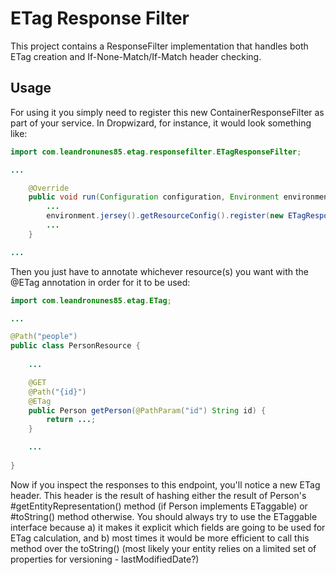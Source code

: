 # ETag Response Filter

This project contains a ResponseFilter implementation that handles both ETag creation and If-None-Match/If-Match header 
checking.

## Usage

For using it you simply need to register this new ContainerResponseFilter as part of your service. In Dropwizard, for 
instance, it would look something like:

```java
import com.leandronunes85.etag.responsefilter.ETagResponseFilter;

...

    @Override
    public void run(Configuration configuration, Environment environment) throws Exception {
        ...
        environment.jersey().getResourceConfig().register(new ETagResponseFilter());
        ...
    }

...
```

Then you just have to annotate whichever resource(s) you want with the @ETag annotation in order for it to be used:

```java
import com.leandronunes85.etag.ETag;

...

@Path("people")
public class PersonResource {
    
    ...

    @GET
    @Path("{id}")
    @ETag
    public Person getPerson(@PathParam("id") String id) {
        return ...;
    }

    ...
    
}
```

Now if you inspect the responses to this endpoint, you'll notice a new ETag header. This header is the result of hashing 
either the result of Person's #getEntityRepresentation() method (if Person implements ETaggable) or #toString() method 
otherwise. You should always try to use the ETaggable interface because a) it makes it explicit which fields are going to
be used for ETag calculation, and b) most times it would be more efficient to call this method over the toString() (most 
likely your entity relies on a limited set of properties for versioning - lastModifiedDate?)
